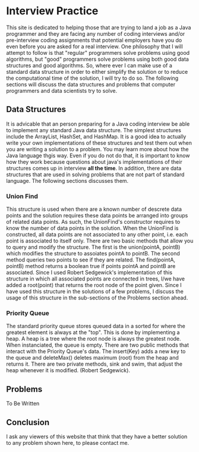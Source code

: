 # Interview Practice

This site is dedicated to helping those that are trying to land a job as a Java programmer and they are facing any number of coding interviews and/or pre-interview coding assignments that potential employers have you do even before you are asked for a real interview. One philosophy that I will attempt to follow is that "regular" programmers solve problems using good algorithms, but "good" programmers solve problems using both good data structures and good algorithms. So, where ever I can make use of a standard data structure in order to either simplify the solution or to reduce the computational time of the solution, I will try to do so.
The following sections will discuss the data structures and problems that computer programmers and data scientists try to solve.

## Data Structures
It is advicable that an person preparing for a Java coding interview be able to implement any standard Java data structure. The simplest structures include the ArrayList, HashSet, and HashMap. It is a good idea to actually write your own implementations of these structures and test them out when you are writing a solution to a problem. You may learn more about how the Java language thgis way. Even if you do not do that, it is important to know how they work because questions about java's implementations of their structures comes up in interview **all the time**.
In addition, there are data structures that are used in solving problems that are not part of standard language. The following sections discusses them.

### Union Find
This structure is used when there are a known number of descrete data points and the solution requires these data points be arranged into groups of related data points. As such, the UnionFind's constructor requires to know the number of data points in the solution. When the UnionFind is constructed, all data points are not associated to any other point, i.e. each point is associated to itself only. There are two basic methods that allow you to query and modify the structure. The first is the union(pointA, pointB) which modifies the structure to assoiates pointA to pointB. The second method queries two points to see if they are related. The find(pointA, pointB) method returns a boolean true if points pointA and pointB are associated. Since I used Robert Sedgewick's implementation of this structure in which all associated points are connected in trees, I/we have added a root(point) that returns the root node of the point given. Since I have used this structure in the solutions of a few problems, I discuss the usage of this structure in the sub-sections of the Problems section ahead.

### Priority Queue
The standard priority queue stores queued data in a sorted for where the greatest element is always at the "top". This is done by implementing a heap. A heap is a tree where the root node is always the greatest node. When instanciated, the queue is empty. There are two public methods that interact with the Priority Queue's data. The insert(Key) adds a new key to the queue and deleteMax() deletes maximum (root) from the heap and returns it. There are two private methods, sink and swim, that adjust the heap whenever it is modified. (Robert Sedgewick).

## Problems
To Be Written

## Conclusion

I ask any viewers of this website that think that they have a better solution to any problem shown here, to please contact me.
